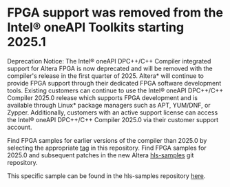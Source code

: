 # FPGA support was removed from the Intel® oneAPI Toolkits starting 2025.1

Deprecation Notice: The Intel® oneAPI DPC++/C++ Compiler integrated support for Altera FPGA is now deprecated and will be removed with the compiler's release in the first quarter of 2025. Altera* will continue to provide FPGA support through their dedicated FPGA software development tools. Existing customers can continue to use the Intel® oneAPI DPC++/C++ Compiler 2025.0 release which supports FPGA development and is available through Linux* package managers such as APT, YUM/DNF, or Zypper. Additionally, customers with an active support license can access the Intel® oneAPI DPC++/C++ Compiler 2025.0 via their customer support account. 

Find FPGA samples for earlier versions of the compiler than 2025.0 by selecting the appropriate [tag](https://github.com/oneapi-src/oneAPI-samples/tags) in this repository.
Find FPGA samples for 2025.0 and subsequent patches in the new Altera [hls-samples](https://github.com/altera-fpga/hls-samples) git repository.

This specific sample can be found in the hls-samples repository [here](https://github.com/altera-fpga/hls-samples/Tutorials/DesignPatterns/onchip_memory_cache/README.md).
